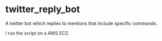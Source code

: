 # twitter_reply_bot
A twitter bot which replies to mentions that include specific commands.

I run the script on a AWS EC2.
